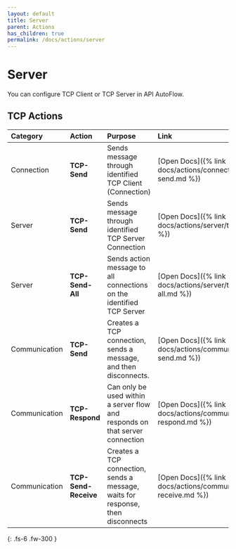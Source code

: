 ```yaml
---
layout: default
title: Server
parent: Actions
has_children: true
permalink: /docs/actions/server
---
```

# Server
You can configure TCP Client or TCP Server in API AutoFlow.


## TCP Actions
| Category  | Action                       | Purpose                       |  Link  |
|:-----------------|:------------------------------|:---------------------------|:---------------------------|
| Connection | **TCP-Send** |  Sends message through identified TCP Client (Connection)  |  [Open Docs]({% link docs/actions/connection/tcp-send.md %})  |
| Server | **TCP-Send** |  Sends message through identified TCP Server Connection  | [Open Docs]({% link docs/actions/server/tcp-send.md %})  |
| Server | **TCP-Send-All** |  Sends action message to all connections on the identified TCP Server   | [Open Docs]({% link docs/actions/server/tcp-send-all.md %})  |
| Communication | **TCP-Send** |  Creates a TCP connection, sends a message, and then disconnects.  |  [Open Docs]({% link docs/actions/communication/tcp-send.md %}) |
| Communication | **TCP-Respond** | Can only be used within a server flow and responds on that server connection  |  [Open Docs]({% link docs/actions/communication/tcp-respond.md %}) |
| Communication | **TCP-Send-Receive** | Creates a TCP connection, sends a message, waits for response, then disconnects  |  [Open Docs]({% link docs/actions/communication/tcp-receive.md %}) |


{: .fs-6 .fw-300 }
